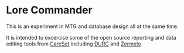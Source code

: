 # Lore Commander
This is an experiment in MTG and database design all at the same time. 

It is intended to excercise some of the open source reporting and data editing tools from [CareSet](https://careset.com)
including [DURC](https://github.com/CareSet/DURC) and [Zermelo](https://github.com/CareSet/Zermelo)
